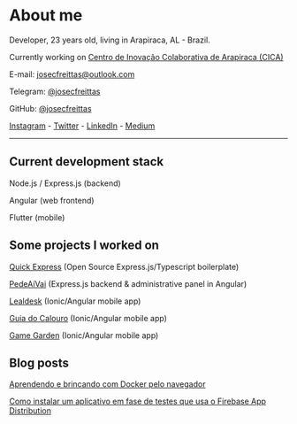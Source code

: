 # About me

Developer, 23 years old, living in Arapiraca, AL - Brazil.

Currently working on [Centro de Inovação Colaborativa de Arapiraca (CICA)](https://cica.arapiraca.ufal.br)

E-mail: [josecfreittas@outlook.com](mailto:josecfreittas@outlook.com)

Telegram: [@josecfreittas](https://t.me/josecfreittas)

GitHub: [@josecfreittas](https://github.com/josecfreittas)

[Instagram](https://www.instagram.com/josecfreittas/) - [Twitter](https://twitter.com/josecfreittas/) - [LinkedIn](https://www.linkedin.com/in/josecfreittas) - [Medium](https://medium.com/@josecfreittas)

---

## Current development stack

Node.js / Express.js (backend)

Angular (web frontend)

Flutter (mobile)

## Some projects I worked on

[Quick Express](https://github.com/scriptaria/quick-express) (Open Source Express.js/Typescript boilerplate)

[PedeAíVai](https://pedeaivai.com.br) (Express.js backend & administrative panel in Angular)

[Lealdesk](https://play.google.com/store/apps/details?id=com.lealdesk.demo) (Ionic/Angular mobile app)

[Guia do Calouro](https://play.google.com/store/apps/details?id=com.eidi.coletivo.guiaDoCalouro&hl=en) (Ionic/Angular mobile app)

[Game Garden](http://scriptaria.com/projetos/game-garden/) (Ionic/Angular mobile app)

## Blog posts

[Aprendendo e brincando com Docker pelo navegador](https://medium.com/@josecfreittas/aprendendo-e-brincando-com-docker-pelo-navegador-61d15e1832b6)

[Como instalar um aplicativo em fase de testes que usa o Firebase App Distribution](https://medium.com/@josecfreittas/fazendo-o-cadastro-efetuando-o-download-e-instalando-um-app-android-via-firebase-app-distribution-9e70caff1843)
